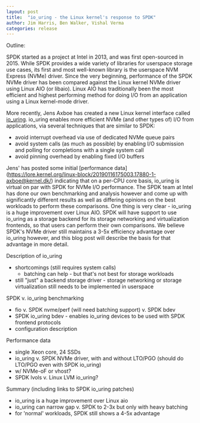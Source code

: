 ```yaml
---
layout: post
title:  "io_uring - the Linux kernel's response to SPDK"
author: Jim Harris, Ben Walker, Vishal Verma
categories: release
---
```


Outline:

SPDK started as a project at Intel in 2013, and was first open-sourced
in 2015.  While SPDK provides a wide variety of libraries for userspace
storage use cases, its first and most well-known library is the userspace
NVM Express (NVMe) driver.  Since the very beginning, performance of the
SPDK NVMe driver has been compared against the Linux kernel NVMe driver
using Linux AIO (or libaio).  Linux AIO has traditionally been the
most efficient and highest performing method for doing I/O from an
application using a Linux kernel-mode driver.

More recently, Jens Axboe has created a new Linux kernel interface called
[io_uring](https://lwn.net/Articles/776230/).  io_uring enables more
efficient NVMe (and other types of) I/O from applications, via several
techniques that are similar to SPDK:

- avoid interrupt overhead via use of dedicated NVMe queue pairs
- avoid system calls (as much as possible) by enabling I/O submission and polling for completions with a single system call
- avoid pinning overhead by enabling fixed I/O buffers

Jens' has posted some initial [performance data]
(https://lore.kernel.org/linux-block/20190116175003.17880-1-axboe@kernel.dk/)
indicating that on a per-CPU core basis, io_uring is virtual on par with
SPDK for NVMe I/O performance.  The SPDK team at Intel has done our
own benchmarking and analysis however and come up with significantly
different results as well as differing opinions on the best workloads
to perform these comparisons.  One thing is very clear - io_uring is
a huge improvement over Linux AIO.  SPDK will have support to use
io_uring as a storage backend for its storage networking and virtualization
frontends, so that users can perform their own comparisons.  We believe
SPDK's NVMe driver still maintains a 3-5x efficiency advantage over io_uring
however, and this blog post will describe the basis for that advantage in
more detail.

Description of io_uring

- shortcomings (still requires system calls)
	- batching can help - but that's not best for storage workloads
- still "just" a backend storage driver - storage networking or storage
  virtualization still needs to be implemented in userspace

SPDK v. io_uring benchmarking

- fio v. SPDK nvme/perf (will need batching support) v. SPDK bdev
- SPDK io_uring bdev - enables io_uring devices to be used with SPDK frontend protocols
- configuration description

Performance data

- single Xeon core, 24 SSDs
- io_uring v. SPDK NVMe driver, with and without LTO/PGO (should do LTO/PGO even with SPDK io_uring)
- w/ NVMe-oF or vhost?
- SPDK lvols v. Linux LVM io_uring?

Summary (including links to SPDK io_uring patches)

- io_uring is a huge improvement over Linux aio
- io_uring can narrow gap v. SPDK to 2-3x but only with heavy batching
- for 'normal' workloads, SPDK still shows a 4-5x advantage
